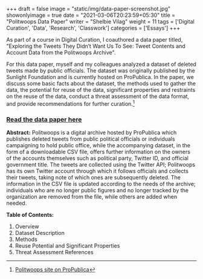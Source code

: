 +++
draft = false
image = "static/img/data-paper-screenshot.jpg"
showonlyimage = true
date = "2021-03-06T20:23:59+05:30"
title = "Politwoops Data Paper"
writer = "Shelbie Vilag"
weight = 11
tags = ['Digital Curation', 'Data', 'Research', 'Classwork']
categories = ['Essays']
+++

As part of a course in Digital Curation, I coauthored a data paper titled, "Exploring the Tweets They Didn’t Want Us To See: Tweet Contents and Account Data from the Politwoops Archive".
<!--more-->

For this data paper, myself and my colleagues analyzed a dataset of deleted tweets made by public officials. The dataset was originally published by the Sunlight Foundation and is currently hosted on ProPublica. In the paper, we discuss some basic facts about the dataset, the methods used to gather the data, the potential for reuse of the data, significant properties and restraints on the reuse of the data, conduct a threat assessment of the data format, and provide recommendations for further curation.[^1]

### [Read the data paper here](https://svilag.github.io/SI667-Data-Paper/)

**Abstract:** Politwoops is a digital archive hosted by ProPublica which publishes deleted tweets from public political officials or individuals campaigning to hold public office, while the accompanying dataset, in the form of a downloadable CSV file, offers further information on the owners of the accounts themselves such as political party, Twitter ID, and official government title. The tweets are collected using the Twitter API; Politwoops has its own Twitter account through which it follows officials and collects their tweets, taking note of which ones are subsequently deleted. The information in the CSV file is updated according to the needs of the archive; individuals who are no longer public figures and no longer tracked by the organization are removed from the file, while others are added when needed.

**Table of Contents:**

1. Overview
2. Dataset Description
3. Methods
4. Reuse Potential and Significant Properties
5. Threat Assessment References

[^1]: [Politwoops site on ProPublica](https://projects.propublica.org/politwoops/)
